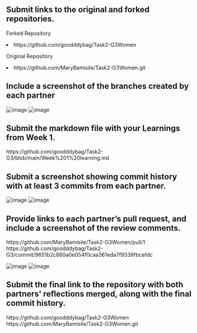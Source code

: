 <h2>Submit links to the original and forked repositories.</h2>
<p>Forked Repository</p>
<li>https://github.com/goodddybag/Task2-G3Women 
<p>Original Repository</p>
<li>https://github.com/MaryBamisile/Task2-G3Women.git
<h2>Include a screenshot of the branches created by each partner</h2>
  
![image](https://github.com/user-attachments/assets/ab3d1bc5-812b-48f2-ae87-947c79356530)
![image](https://github.com/user-attachments/assets/36c89dc4-5bf5-4703-a54c-d930ea402b2c)

<h2>Submit the markdown file with your Learnings from Week 1.</h2>
https://github.com/goodddybag/Task2-G3/blob/main/Week%201%20learning.md
  
<h2>Submit a screenshot showing commit history with at least 3 commits from each partner.</h2>

![image](https://github.com/user-attachments/assets/a1a55616-9e9f-4d3d-a0c8-116ff7346ff1)
![image](https://github.com/user-attachments/assets/5185f9da-a810-4a90-856c-732dcd773c87)

<h2>Provide links to each partner’s pull request, and include a screenshot of the review comments.</h2>
https://github.com/MaryBamisile/Task2-G3Women/pull/1
https://github.com/goodddybag/Task2-G3/commit/9651b2c860a0e054f0caa361eda7f9339fbcefdc

![image](https://github.com/user-attachments/assets/0489846b-c585-4361-88dc-17906162dc81)
![image](https://github.com/user-attachments/assets/1b50f204-e765-4dcf-bbca-a537d7297886)

<h2>Submit the final link to the repository with both partners' reflections merged, along with the final commit history.</h2>
https://github.com/goodddybag/Task2-G3Women
https://github.com/MaryBamisile/Task2-G3Women.git
